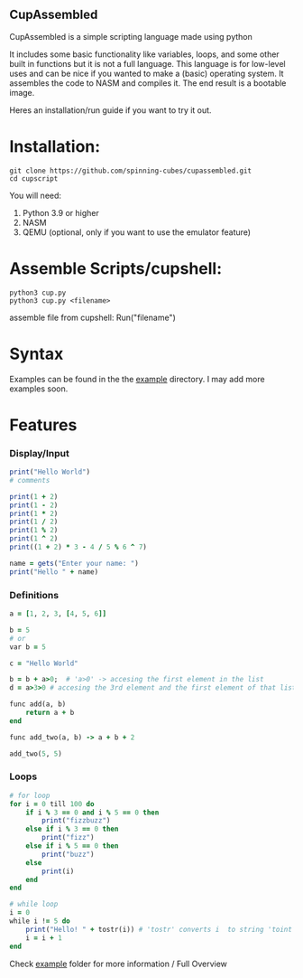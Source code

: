 ## CupAssembled

CupAssembled is a simple scripting language made using python

It includes some basic functionality like variables, loops, and some other built in functions but it is not a full language.
This language is for low-level uses and can be nice if you wanted to make a (basic) operating system. It assembles the code to NASM and compiles it. The end result is a bootable image.

Heres an installation/run guide if you want to try it out.

# Installation:

    git clone https://github.com/spinning-cubes/cupassembled.git
    cd cupscript

You will need:
1. Python 3.9 or higher
2. NASM
3. QEMU (optional, only if you want to use the emulator feature)

# Assemble Scripts/cupshell:

    python3 cup.py
    python3 cup.py <filename>


assemble file from cupshell: Run("filename")


# Syntax

Examples can be found in the the [example](https://github.com/Fus3n/cupscript/blob/main/examples) directory.
I may add more examples soon.


# Features

### Display/Input

```ruby
print("Hello World")
# comments

print(1 + 2)
print(1 - 2)
print(1 * 2)
print(1 / 2)
print(1 % 2)
print(1 ^ 2)
print((1 + 2) * 3 - 4 / 5 % 6 ^ 7)

name = gets("Enter your name: ")
print("Hello " + name)

```

### Definitions

```ruby
a = [1, 2, 3, [4, 5, 6]]

b = 5
# or
var b = 5

c = "Hello World"

b = b + a>0;  # 'a>0' -> accesing the first element in the list 
d = a>3>0 # accesing the 3rd element and the first element of that list python equivalent: a[3][0]

func add(a, b)
    return a + b
end

func add_two(a, b) -> a + b + 2

add_two(5, 5)

```

### Loops
```ruby
# for loop
for i = 0 till 100 do
	if i % 3 == 0 and i % 5 == 0 then
		print("fizzbuzz")
	else if i % 3 == 0 then
		print("fizz")
	else if i % 5 == 0 then
		print("buzz")
	else
		print(i)
	end
end

# while loop
i = 0
while i != 5 do
	print("Hello! " + tostr(i)) # 'tostr' converts i  to string 'toint' does opposite
	i = i + 1
end

```


Check [example](https://github.com/spinning-cubes/cupassembled/blob/main/examples) folder for more information / Full Overview
